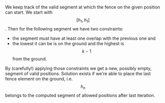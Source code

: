 We keep track of the valid segment at which the fence on the given position can start.  We start with $$[h_1, h_1]$$.  Then for the following segment we have two constraints:

- the segment must have at least one overlap with the previous one and
- the lowest it can be is on the ground and the highest is $$k-1$$ from the ground.

By (carefully!) applying those constraints we get a new, possibly empty, segment of valid positions.  Solution exists if we're able to place the last fence element on the ground, i.e. $$h_n$$ belongs to the computed segment of allowed positions after last iteration.
